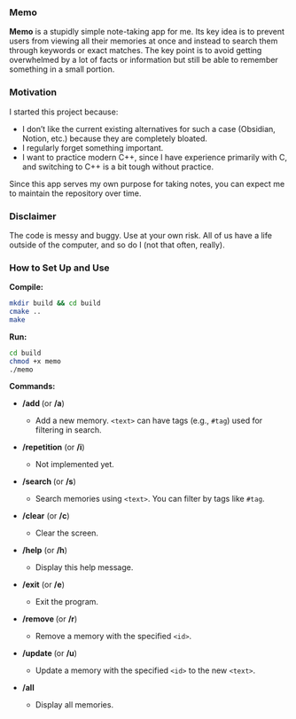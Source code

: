 ### Memo

**Memo** is a stupidly simple note-taking app for me. Its key idea is to prevent users from viewing all their memories at once and instead to search them through keywords or exact matches. The key point is to avoid getting overwhelmed by a lot of facts or information but still be able to remember something in a small portion.

### Motivation

I started this project because:
- I don’t like the current existing alternatives for such a case (Obsidian, Notion, etc.) because they are completely bloated.
- I regularly forget something important.
- I want to practice modern C++, since I have experience primarily with C, and switching to C++ is a bit tough without practice.

Since this app serves my own purpose for taking notes, you can expect me to maintain the repository over time.

### Disclaimer

The code is messy and buggy. Use at your own risk. All of us have a life outside of the computer, and so do I (not that often, really).

### How to Set Up and Use

**Compile:**

```bash
mkdir build && cd build
cmake ..
make
```

**Run:**

```bash
cd build
chmod +x memo
./memo
```

**Commands:**

- **/add <text>** (or **/a**)
  - Add a new memory. `<text>` can have tags (e.g., `#tag`) used for filtering in search.

- **/repetition** (or **/i**)
  - Not implemented yet.

- **/search <text>** (or **/s**)
  - Search memories using `<text>`. You can filter by tags like `#tag`.

- **/clear** (or **/c**)
  - Clear the screen.

- **/help** (or **/h**)
  - Display this help message.

- **/exit** (or **/e**)
  - Exit the program.

- **/remove <id>** (or **/r**)
  - Remove a memory with the specified `<id>`.

- **/update <id> <text>** (or **/u**)
  - Update a memory with the specified `<id>` to the new `<text>`.

- **/all**
  - Display all memories.

